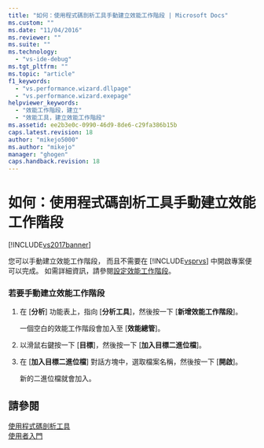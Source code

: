 ```yaml
---
title: "如何：使用程式碼剖析工具手動建立效能工作階段 | Microsoft Docs"
ms.custom: ""
ms.date: "11/04/2016"
ms.reviewer: ""
ms.suite: ""
ms.technology: 
  - "vs-ide-debug"
ms.tgt_pltfrm: ""
ms.topic: "article"
f1_keywords: 
  - "vs.performance.wizard.dllpage"
  - "vs.performance.wizard.exepage"
helpviewer_keywords: 
  - "效能工作階段，建立"
  - "效能工具，建立效能工作階段"
ms.assetid: ee2b3e0c-0990-46d9-8de6-c29fa386b15b
caps.latest.revision: 18
author: "mikejo5000"
ms.author: "mikejo"
manager: "ghogen"
caps.handback.revision: 18
---
```

# 如何：使用程式碼剖析工具手動建立效能工作階段
[!INCLUDE[vs2017banner](../code-quality/includes/vs2017banner.md)]

您可以手動建立效能工作階段，  而且不需要在 [!INCLUDE[vsprvs](../code-quality/includes/vsprvs_md.md)] 中開啟專案便可以完成。  如需詳細資訊，請參閱[設定效能工作階段](../profiling/configuring-performance-sessions.md)。  
  
### 若要手動建立效能工作階段  
  
1.  在 \[**分析**\] 功能表上，指向 \[**分析工具**\]，然後按一下 \[**新增效能工作階段**\]。  
  
     一個空白的效能工作階段會加入至 \[**效能總管**\]。  
  
2.  以滑鼠右鍵按一下 \[**目標**\]，然後按一下 \[**加入目標二進位檔**\]。  
  
3.  在 \[**加入目標二進位檔**\] 對話方塊中，選取檔案名稱，然後按一下 \[**開啟**\]。  
  
     新的二進位檔就會加入。  
  
## 請參閱  
 [使用程式碼剖析工具](../profiling/performance-explorer.md)   
 [使用者入門](../profiling/getting-started-with-performance-tools.md)